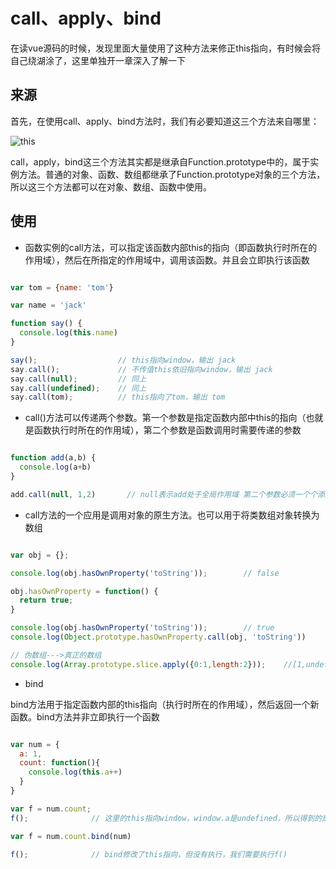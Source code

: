 # call、apply、bind

在读vue源码的时候，发现里面大量使用了这种方法来修正this指向，有时候会将自己绕湖涂了，这里单独开一章深入了解一下

## 来源

首先，在使用call、apply、bind方法时，我们有必要知道这三个方法来自哪里：

![this](https://github.com/cwzp990/vue-code/tree/master/vue/images/this.png)

call，apply，bind这三个方法其实都是继承自Function.prototype中的，属于实例方法。普通的对象、函数、数组都继承了Function.prototype对象的三个方法，所以这三个方法都可以在对象、数组、函数中使用。

## 使用

+ 函数实例的call方法，可以指定该函数内部this的指向（即函数执行时所在的作用域），然后在所指定的作用域中，调用该函数。并且会立即执行该函数

```js

var tom = {name: 'tom'}

var name = 'jack'

function say() {
  console.log(this.name)
}

say();                  // this指向window，输出 jack
say.call();             // 不传值this依旧指向window，输出 jack
say.call(null);         // 同上
say.call(undefined);    // 同上
say.call(tom);          // this指向了tom，输出 tom

```

+ call()方法可以传递两个参数。第一个参数是指定函数内部中this的指向（也就是函数执行时所在的作用域），第二个参数是函数调用时需要传递的参数

```js

function add(a,b) {
  console.log(a+b)
}

add.call(null, 1,2)       // null表示add处于全局作用域 第二个参数必须一个个添加，而在apply里必须以数组的形式

```

+ call方法的一个应用是调用对象的原生方法。也可以用于将类数组对象转换为数组

```js

var obj = {};

console.log(obj.hasOwnProperty('toString'));        // false

obj.hasOwnProperty = function() {
  return true;
}

console.log(obj.hasOwnProperty('toString'));        // true
console.log(Object.prototype.hasOwnProperty.call(obj, 'toString'))      // false

// 伪数组--->真正的数组
console.log(Array.prototype.slice.apply({0:1,length:2}));    //[1,undefined]

```

+ bind

bind方法用于指定函数内部的this指向（执行时所在的作用域），然后返回一个新函数。bind方法并非立即执行一个函数

```js

var num = {
  a: 1,
  count: function(){
    console.log(this.a++)
  } 
}

var f = num.count;
f();              // 这里的this指向window，window.a是undefined，所以得到的是NAN

var f = num.count.bind(num)

f();              // bind修改了this指向，但没有执行，我们需要执行f()

```